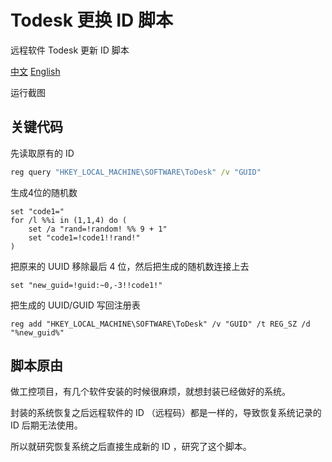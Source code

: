 # Todesk 更换 ID 脚本

远程软件 Todesk 更新 ID 脚本

[中文](README.md) [English](README_EN.md)

运行截图

[](images/Todesk_Change_ID.png)

## 关键代码

先读取原有的 ID

``` bat 读取 UUID/GUID
reg query "HKEY_LOCAL_MACHINE\SOFTWARE\ToDesk" /v "GUID"
```

生成4位的随机数

```生成4位的随机数
set "code1="
for /l %%i in (1,1,4) do (
    set /a "rand=!random! %% 9 + 1"
    set "code1=!code1!!rand!"
)
```

把原来的 UUID 移除最后 4 位，然后把生成的随机数连接上去

```移除最后4位，再添加随机数
set "new_guid=!guid:~0,-3!!code1!"
```

把生成的 UUID/GUID 写回注册表

```写回注册表
reg add "HKEY_LOCAL_MACHINE\SOFTWARE\ToDesk" /v "GUID" /t REG_SZ /d "%new_guid%"
```

## 脚本原由

做工控项目，有几个软件安装的时候很麻烦，就想封装已经做好的系统。

封装的系统恢复之后远程软件的 ID （远程码）都是一样的，导致恢复系统记录的 ID 后期无法使用。

所以就研究恢复系统之后直接生成新的 ID ，研究了这个脚本。
